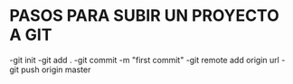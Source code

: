 # PASOS PARA SUBIR UN PROYECTO A GIT
  -git init
  -git add .
  -git commit -m "first commit"
  -git remote add origin url
  -git push origin master
